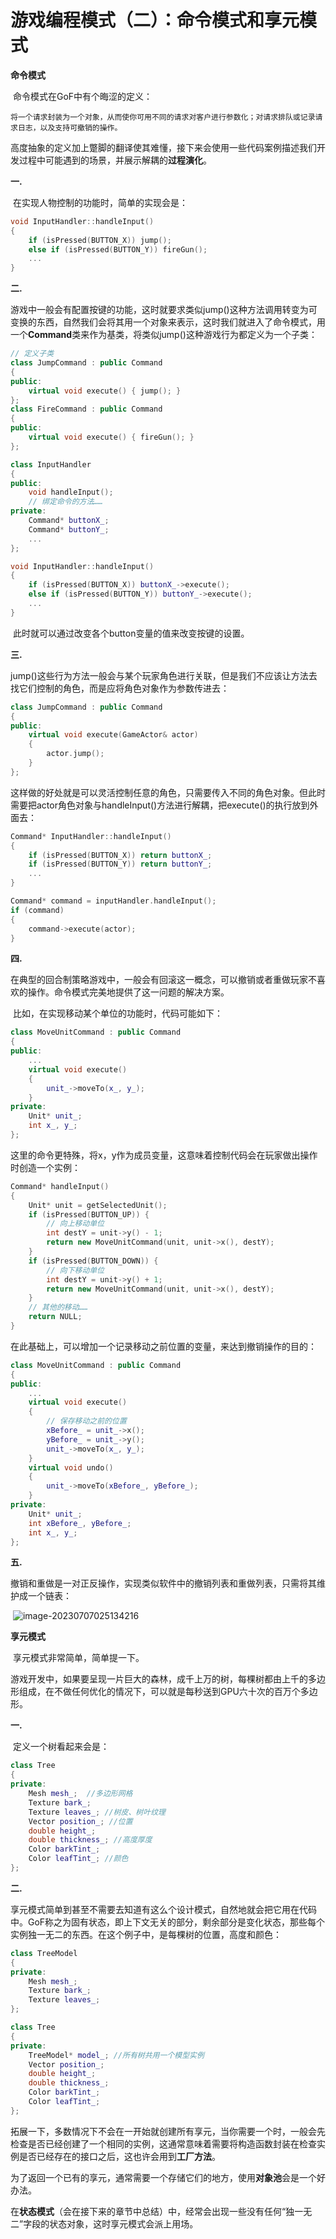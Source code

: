 # 游戏编程模式（二）：命令模式和享元模式

**命令模式**

​	命令模式在GoF中有个晦涩的定义：

```
将一个请求封装为一个对象，从而使你可用不同的请求对客户进行参数化；对请求排队或记录请求日志，以及支持可撤销的操作。
```

​	高度抽象的定义加上蹩脚的翻译使其难懂，接下来会使用一些代码案例描述我们开发过程中可能遇到的场景，并展示解耦的**过程演化**。

**一.**

​	在实现人物控制的功能时，简单的实现会是：

```c++
void InputHandler::handleInput()
{
    if (isPressed(BUTTON_X)) jump();
    else if (isPressed(BUTTON_Y)) fireGun();
    ...
}
```

**二.**

​	游戏中一般会有配置按键的功能，这时就要求类似jump()这种方法调用转变为可变换的东西，自然我们会将其用一个对象来表示，这时我们就进入了命令模式，用一个**Command**类来作为基类，将类似jump()这种游戏行为都定义为一个子类：

```c++
// 定义子类
class JumpCommand : public Command
{
public:
    virtual void execute() { jump(); }
};
class FireCommand : public Command
{
public:
	virtual void execute() { fireGun(); }
};

class InputHandler
{
public:
    void handleInput();
    // 绑定命令的方法……
private:
    Command* buttonX_;
    Command* buttonY_;
    ...
};

void InputHandler::handleInput()
{
    if (isPressed(BUTTON_X)) buttonX_->execute();
    else if (isPressed(BUTTON_Y)) buttonY_->execute();
    ...
}
```

​	此时就可以通过改变各个button变量的值来改变按键的设置。

**三.**

​	jump()这些行为方法一般会与某个玩家角色进行关联，但是我们不应该让方法去找它们控制的角色，而是应将角色对象作为参数传进去：

```c++
class JumpCommand : public Command
{
public:
    virtual void execute(GameActor& actor)
    {
    	actor.jump();
    }
};
```

​	这样做的好处就是可以灵活控制任意的角色，只需要传入不同的角色对象。但此时需要把actor角色对象与handleInput()方法进行解耦，把execute()的执行放到外面去：

```c++
Command* InputHandler::handleInput()
{
    if (isPressed(BUTTON_X)) return buttonX_;
    if (isPressed(BUTTON_Y)) return buttonY_;
    ...
}

Command* command = inputHandler.handleInput();
if (command)
{
	command->execute(actor);
}
```

**四.**

​	在典型的回合制策略游戏中，一般会有回滚这一概念，可以撤销或者重做玩家不喜欢的操作。命令模式完美地提供了这一问题的解决方案。

​	比如，在实现移动某个单位的功能时，代码可能如下：

```C++
class MoveUnitCommand : public Command
{
public:
	...
    virtual void execute()
    {
    	unit_->moveTo(x_, y_);
    }
private:
    Unit* unit_;
    int x_, y_;
};
```

​	这里的命令更特殊，将x，y作为成员变量，这意味着控制代码会在玩家做出操作时创造一个实例：

```c++
Command* handleInput()
{
    Unit* unit = getSelectedUnit();
    if (isPressed(BUTTON_UP)) {
        // 向上移动单位
        int destY = unit->y() - 1;
        return new MoveUnitCommand(unit, unit->x(), destY);
    }
    if (isPressed(BUTTON_DOWN)) {
        // 向下移动单位
        int destY = unit->y() + 1;
        return new MoveUnitCommand(unit, unit->x(), destY);
    }
    // 其他的移动……
    return NULL;
}	
```

​	在此基础上，可以增加一个记录移动之前位置的变量，来达到撤销操作的目的：

```c++
class MoveUnitCommand : public Command
{
public:
    ...
    virtual void execute()
    {
        // 保存移动之前的位置
        xBefore_ = unit_->x();
        yBefore_ = unit_->y();
        unit_->moveTo(x_, y_);
    }
    virtual void undo()
    {
    	unit_->moveTo(xBefore_, yBefore_);
    }
private:
    Unit* unit_;
    int xBefore_, yBefore_;
    int x_, y_;
};
```

**五.**

​	撤销和重做是一对正反操作，实现类似软件中的撤销列表和重做列表，只需将其维护成一个链表：

​	![image-20230707025134216](image-20230707025134216.png)

**享元模式**

​	享元模式非常简单，简单提一下。	

​	游戏开发中，如果要呈现一片巨大的森林，成千上万的树，每棵树都由上千的多边形组成，在不做任何优化的情况下，可以就是每秒送到GPU六十次的百万个多边形。

**一.**	

​	定义一个树看起来会是：

```C++
class Tree
{
private:
    Mesh mesh_;  //多边形网格
    Texture bark_; 
    Texture leaves_; //树皮、树叶纹理
    Vector position_; //位置
    double height_;
    double thickness_; //高度厚度
    Color barkTint_;
    Color leafTint_; //颜色
};
```

**二.**	

​	享元模式简单到甚至不需要去知道有这么个设计模式，自然地就会把它用在代码中。GoF称之为固有状态，即上下文无关的部分，剩余部分是变化状态，那些每个实例独一无二的东西。在这个例子中，是每棵树的位置，高度和颜色：

```C++
class TreeModel
{
private:
    Mesh mesh_;
    Texture bark_;
    Texture leaves_;
};

class Tree
{
private:
    TreeModel* model_; //所有树共用一个模型实例
    Vector position_;
    double height_;
    double thickness_;
    Color barkTint_;
    Color leafTint_;
};
```

​	拓展一下，多数情况下不会在一开始就创建所有享元，当你需要一个时，一般会先检查是否已经创建了一个相同的实例，这通常意味着需要将构造函数封装在检查实例是否已经存在的接口之后，这也许会用到**工厂方法**。

​	为了返回一个已有的享元，通常需要一个存储它们的地方，使用**对象池**会是一个好办法。

​	在**状态模式**（会在接下来的章节中总结）中，经常会出现一些没有任何“独一无二”字段的状态对象，这时享元模式会派上用场。
